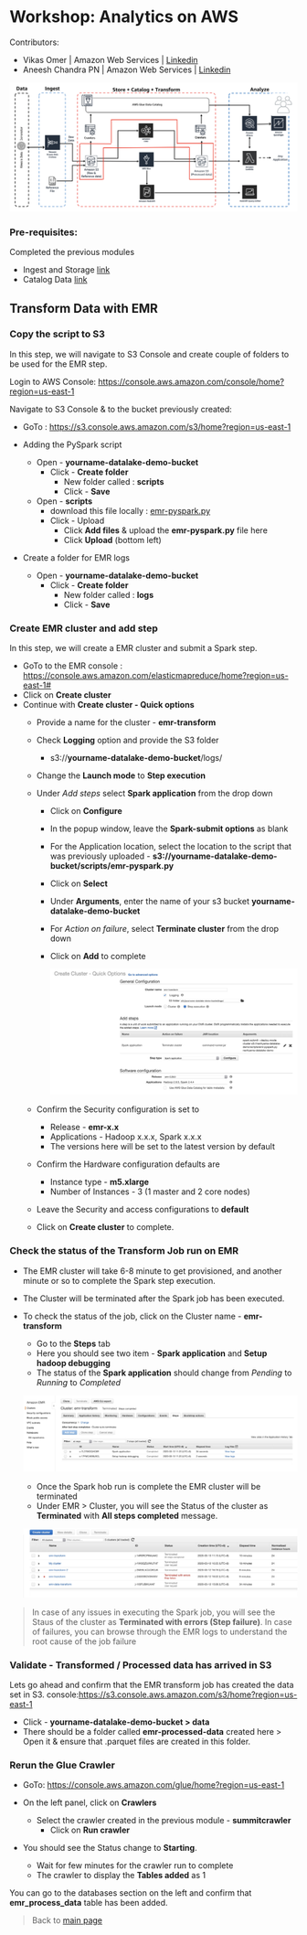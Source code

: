 # Workshop: Analytics on AWS

Contributors:

* Vikas Omer | Amazon Web Services | [Linkedin](https://www.linkedin.com/in/vikas-omer/)
* Aneesh Chandra PN | Amazon Web Services | [Linkedin](https://www.linkedin.com/in/aneesh-chandra-pn/)

![Architecture Diagram](../img/emr.png)



### Pre-requisites:  

Completed the previous modules   
* Ingest and Storage [link](../modules/ingest.md)
* Catalog Data [link](../modules/catalog.md)



## Transform Data with EMR

### Copy the script to S3

In this step, we will navigate to S3 Console and create couple of folders to be used for the EMR step.

Login to AWS Console: https://console.aws.amazon.com/console/home?region=us-east-1

Navigate to S3 Console & to the bucket previously created:

* GoTo : https://s3.console.aws.amazon.com/s3/home?region=us-east-1
* Adding the PySpark script
    * Open - **yourname-datalake-demo-bucket**
        * Click - **Create folder**
            * New folder called : **scripts**
            * Click - **Save**
    * Open - **scripts**
        * download this file locally : [emr-pyspark.py](../scripts/emr-pyspark.py)
        * Click - Upload
            * Click **Add files** & upload the **emr-pyspark.py** file here
            * Click **Upload** (bottom left)

* Create a folder for EMR logs
    * Open - **yourname-datalake-demo-bucket**
        * Click - **Create folder**
            * New folder called : **logs**
            * Click - **Save**



### Create EMR cluster and add step

In this step, we will create a EMR cluster and submit a Spark step.

* GoTo to the EMR console : https://console.aws.amazon.com/elasticmapreduce/home?region=us-east-1#
* Click on **Create cluster**
* Continue with **Create cluster - Quick options**
    * Provide a name for the cluster - **emr-transform**
    * Check **Logging** option and provide the S3 folder
        
        * s3://**yourname-datalake-demo-bucket**/logs/
    * Change the **Launch mode** to **Step execution**
    
    * Under _Add steps_ select **Spark application** from the drop down 
        * Click on **Configure**
        * In the popup window, leave the **Spark-submit options** as blank
        * For the Application location, select the location to the script that was previously uploaded - 
        **s3://yourname-datalake-demo-bucket/scripts/emr-pyspark.py**
        * Click on **Select**
        * Under **Arguments**, enter the name of your s3 bucket **yourname-datalake-demo-bucket**
        * For _Action on failure_, select **Terminate cluster** from the drop down
        * Click on **Add** to complete
         
            ![EMR Create Cluster](../img/emr-create-cluster.jpg)
    
    * Confirm the Security configuration is set to 
        * Release - **emr-x.x**
        * Applications - Hadoop x.x.x, Spark x.x.x
        * The versions here will be set to the latest version by default        
    
    * Confirm the Hardware configuration defaults are 
        * Instance type - **m5.xlarge**
        * Number of Instances - 3 (1 master and 2 core nodes)
        
    * Leave the Security and access configurations to **default**
    * Click on **Create cluster** to complete. 



### Check the status of the Transform Job run on EMR

* The EMR cluster will take 6-8 minute to get provisioned, and another minute or so to complete the Spark step execution.
* The Cluster will be terminated after the Spark job has been executed.
* To check the status of the job, click on the Cluster name - **emr-transform**
    * Go to the **Steps** tab
    * Here you should see two item - **Spark application** and **Setup hadoop debugging**
    * The status of the **Spark application** should change from _Pending_ to _Running_ to _Completed_
    
    ![EMR Step Completion](../img/emr-step-completion.jpg)
    
    * Once the Spark hob run is complete the EMR cluster will be terminated
    * Under EMR > Cluster, you will see the Status of the cluster as **Terminated** with **All steps completed** message.
    
    ![EMR CLuster Terminated](../img/emr-cluster-terminated.jpg)
> In case of any issues in executing the Spark job, you will see the Staus of the cluster as **Terminated with errors (Step failure)**. In case of failures, you can browse through the EMR logs to understand the root cause of the job failure   



### Validate - Transformed / Processed data has arrived in S3

Lets go ahead and confirm that the EMR transform job has created the data set in S3.
console:https://s3.console.aws.amazon.com/s3/home?region=us-east-1

* Click - **yourname-datalake-demo-bucket > data**
* There should be a folder called **emr-processed-data** created here > Open it & ensure that .parquet files are created in this folder.



### Rerun the Glue Crawler

* GoTo: https://console.aws.amazon.com/glue/home?region=us-east-1
* On the left panel, click on **Crawlers** 
    * Select the crawler created in the previous module - **summitcrawler**
        * Click on **Run crawler**
    
* You should see the Status change to **Starting**.
    * Wait for few minutes for the crawler run to complete
    * The crawler to display the **Tables added** as 1

You can go to the databases section on the left and confirm that **emr_process_data** table has been added.

> Back to [main page](../readme.md)